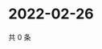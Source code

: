 # 2022-02-26

共 0 条

<!-- BEGIN WEIBO -->
<!-- 最后更新时间 Sat Feb 26 2022 20:14:18 GMT+0800 (China Standard Time) -->

<!-- END WEIBO -->
